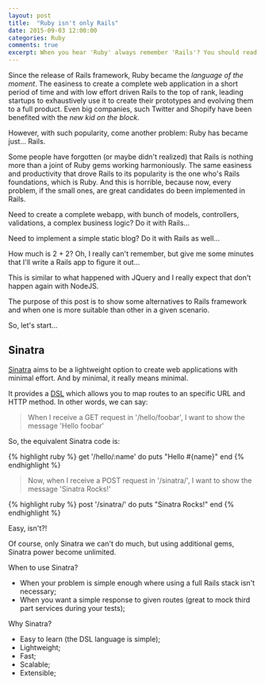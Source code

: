 ```yaml
---
layout: post
title:  "Ruby isn't only Rails"
date: 2015-09-03 12:00:00
categories: Ruby
comments: true
excerpt: When you hear 'Ruby' always remember 'Rails'? You should read this post...
---
```

Since the release of Rails framework, Ruby became the _language of the moment_. The easiness to create a complete web application in a short period of time and with low effort driven Rails to the top of rank, leading startups to exhaustively use it to create their prototypes and evolving them to a full product. Even big companies, such Twitter and Shopify have been benefited with the _new kid on the block_.

However, with such popularity, come another problem: Ruby has became just... Rails.

Some people have forgotten (or maybe didn't realized) that Rails is nothing more than a joint of Ruby gems working harmoniously.
The same easiness and productivity that drove Rails to its popularity is the one who's Rails foundations, which is Ruby. And this is horrible, because now, every problem, if the small ones, are great candidates do been implemented in Rails.

Need to create a complete webapp, with bunch of models, controllers, validations, a complex business logic? Do it with Rails...

Need to implement a simple static blog? Do it with Rails as well...

How much is 2 + 2? Oh, I really can't remember, but give me some minutes that I'll write a Rails app to figure it out...

This is similar to what happened with JQuery and I really expect that don't happen again with NodeJS.

The purpose of this post is to show some alternatives to Rails framework and when one is more suitable than other in a given scenario.

So, let's start...

Sinatra
-------
[Sinatra][sinatra-website] aims to be a lightweight option to create web applications with minimal effort. And by minimal, it really means minimal.

It provides a [DSL][dsl-wiki] which allows you to map routes to an specific URL and HTTP method. In other words, we can say:

> When I receive a GET request in '/hello/foobar', I want to show the message 'Hello foobar'

So, the equivalent Sinatra code is:

{% highlight ruby %}
get '/hello/:name' do
   puts "Hello #{name}"
end
{% endhighlight %}

> Now, when I receive a POST request in '/sinatra/', I want to show the message 'Sinatra Rocks!'

{% highlight ruby %}
post '/sinatra/' do
   puts "Sinatra Rocks!"
end
{% endhighlight %}

Easy, isn't?!

Of course, only Sinatra we can't do much, but using additional gems, Sinatra power become unlimited.

When to use Sinatra?

- When your problem is simple enough where using a full Rails stack isn't necessary;
- When you want a simple response to given routes (great to mock third part services during your tests);

Why Sinatra?

- Easy to learn (the DSL language is simple);
- Lightweight;
- Fast;
- Scalable;
- Extensible;

[sinatra-website]: http://www.sinatrarb.com/
[dsl-wiki]: https://en.wikipedia.org/wiki/Domain-specific_language
